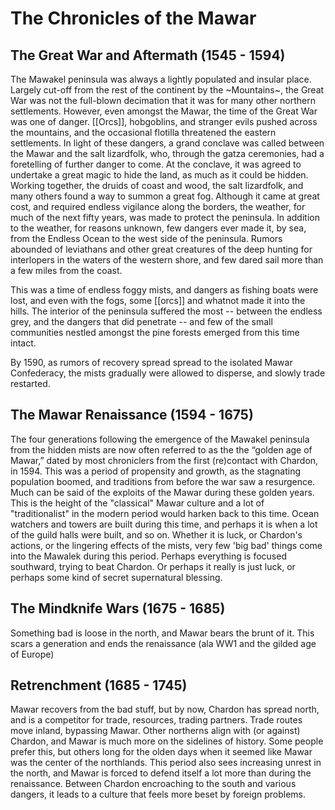 # The Chronicles of the Mawar

## The Great War and Aftermath (1545 - 1594)

The Mawakel peninsula was always a lightly populated and insular place. Largely cut-off from the rest of the continent by the ~Mountains~, the Great War was not the full-blown decimation that it was for many other northern settlements. However, even amongst the Mawar, the time of the Great War was one of danger. [[Orcs]], hobgoblins, and stranger evils pushed across the mountains, and the occasional flotilla threatened the eastern settlements. In light of these dangers, a grand conclave was called between the Mawar and the salt lizardfolk, who, through the gatza ceremonies, had a foretelling of further danger to come. At the conclave, it was agreed to undertake a great magic to hide the land, as much as it could be hidden. Working together, the druids of coast and wood, the salt lizardfolk, and many others found a way to summon a great fog. Although it came at great cost, and required endless vigilance along the borders, the weather, for much of the next fifty years, was made to protect the peninsula. In addition to the weather, for reasons unknown, few dangers ever made it, by sea, from the Endless Ocean to the west side of the peninsula. Rumors abounded of leviathans and other great creatures of the deep hunting for interlopers in the waters of the western shore, and few dared sail more than a few miles from the coast.

This was a time of endless foggy mists, and dangers as fishing boats were lost, and even with the fogs, some [[orcs]] and whatnot made it into the hills. The interior of the peninsula suffered the most -- between the endless grey, and the dangers that did penetrate -- and few of the small communities nestled amongst the pine forests emerged from this time intact. 

By 1590, as rumors of recovery spread spread to the isolated Mawar Confederacy, the mists gradually were allowed to disperse, and slowly trade restarted. 

## The Mawar Renaissance (1594 - 1675)

The four generations following the emergence of the Mawakel peninsula from the hidden mists are now often referred to as the the “golden age of Mawar,” dated by most chroniclers from the first (re)contact with Chardon, in 1594. This was a period of propensity and growth, as the stagnating population boomed, and traditions from before the war saw a resurgence. Much can be said of the exploits of the Mawar during these golden years. This is the height of the "classical" Mawar culture and a lot of "traditionalist" in the modern period would harken back to this time. Ocean watchers and towers are built during this time, and perhaps it is when a lot of the guild halls were built, and so on. Whether it is luck, or Chardon's actions, or the lingering effects of the mists, very few 'big bad' things come into the Mawalek during this period. Perhaps everything is focused southward, trying to beat Chardon. Or perhaps it really is just luck, or perhaps some kind of secret supernatural blessing. 

## The Mindknife Wars (1675 - 1685)

Something bad is loose in the north, and Mawar bears the brunt of it. This scars a generation and ends the renaissance (ala WW1 and the gilded age of Europe)

## Retrenchment (1685 - 1745)

Mawar recovers from the bad stuff, but by now, Chardon has spread north, and is a competitor for trade, resources, trading partners. Trade routes move inland, bypassing Mawar. Other northerns align with (or against) Chardon, and Mawar is much more on the sidelines of history. Some people prefer this, but others long for the olden days when it seemed like Mawar was the center of the northlands. This period also sees increasing unrest in the north, and Mawar is forced to defend itself a lot more than during the renaissance. Between Chardon encroaching to the south and various dangers, it leads to a culture that feels more beset by foreign problems.